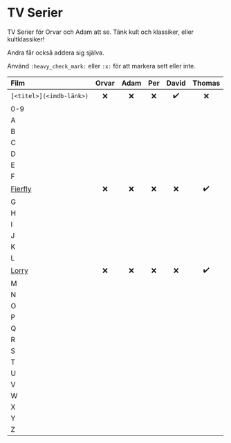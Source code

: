 # TV Serier
TV Serier för Orvar och Adam att se. Tänk kult och klassiker, eller kultklassiker!

Andra får också addera sig själva.

Använd `:heavy_check_mark:` eller `:x:` för att markera sett eller inte.


| Film | Orvar | Adam | Per | David | Thomas
| :--- | :---: | :---: | :---: | :---: | :---: |
| `[<titel>](<imdb-länk>)` | :x: | :x: | :x: | :heavy_check_mark: |:x: |
| 0-9 |  |  |  |  |
| A |  |  |  |  |
| B |  |  |  |  |
| C |  |  |  |  |
| D |  |  |  |  |
| E |  |  |  |  |
| F |  |  |  |  |
| [Fierfly](https://www.imdb.com/title/tt0303461) | :x: | :x: | :x: | :x: | :heavy_check_mark: |
| G |  |  |  |  |
| H |  |  |  |  |
| I |  |  |  |  |
| J |  |  |  |  |
| K |  |  |  |  |
| L |  |  |  |  |
| [Lorry](https://www.imdb.com/title/tt0196261) | :x: | :x: | :x: | :x: | :heavy_check_mark: |
| M |  |  |  |  |
| N |  |  |  |  |
| O |  |  |  |  |
| P |  |  |  |  |
| Q |  |  |  |  |
| R |  |  |  |  |
| S |  |  |  |  |
| T |  |  |  |  |
| U |  |  |  |  |
| V |  |  |  |  |
| W |  |  |  |  |
| X |  |  |  |  |
| Y |  |  |  |  |
| Z |  |  |  |  |
